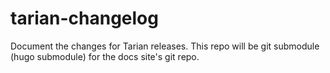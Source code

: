 # tarian-changelog
Document the changes for Tarian releases. This repo will be git submodule (hugo submodule) for the docs site's git repo.
